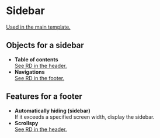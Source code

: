 # Sidebar  

  [Used in the main template.](/docs/rd/main-template.md)  

## Objects for a sidebar  

<!--  -->
- **Table of contents**  
  [See RD in the header.](/docs/rd/header.md)
- **Navigations**  
  [See RD in the footer.](/docs/rd/footer.md)
<!--  -->

## Features for a footer  

<!--  -->
- **Automatically hiding (sidebar)**  
  If it exceeds a specified screen width, display the sidebar.
- **Scrollspy**  
  [See RD in the header.](/docs/rd/header.md)
<!--  -->
